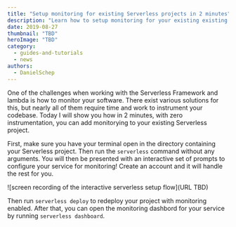 ```yaml
---
title: "Setup monitoring for existing Serverless projects in 2 minutes"
description: "Learn how to setup monitoring for your existing existing Serverless projects in 2 minutes."
date: 2019-08-27
thumbnail: "TBD"
heroImage: "TBD"
category:
  - guides-and-tutorials
  - news
authors:
  - DanielSchep
---
```


One of the challenges when working with the Serverless Framework and lambda is how to monitor your software.
There exist various solutions for this, but nearly all of them require time and work to instrument your
codebase. Today I will show you how in 2 minutes, with zero instrumentation, you can add monitorying to your
existing Serverless project.

First, make sure you have your terminal open in the directory containing your Serverless project. Then run the
`serverless` command without any arguments. You will then be presented with an interactive set of prompts to
configure your service for monitoring! Create an account and it will handle the rest for you.

![screen recording of the interactive serverless setup flow](URL TBD)

Then run `serverless deploy` to redeploy your project with monitoring enabled. After that, you can open the
monitoring dashbord for your service by running `serverless dashboard`.
